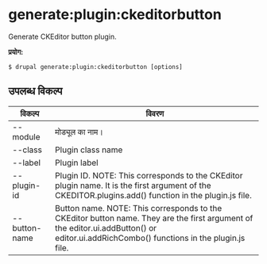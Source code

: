 # generate:plugin:ckeditorbutton
Generate CKEditor button plugin.

**प्रयोग:**
```
$ drupal generate:plugin:ckeditorbutton [options]
```

## उपलब्ध विकल्प
विकल्प | विवरण
-------|-------------
--module | मोड्यूल का नाम।
--class | Plugin class name
--label | Plugin label
--plugin-id | Plugin ID. NOTE: This corresponds to the CKEditor plugin name. It is the first argument of the CKEDITOR.plugins.add() function in the plugin.js file.
--button-name | Button name. NOTE: This corresponds to the CKEditor button name. They are the first argument of the editor.ui.addButton() or editor.ui.addRichCombo() functions in the plugin.js file.
